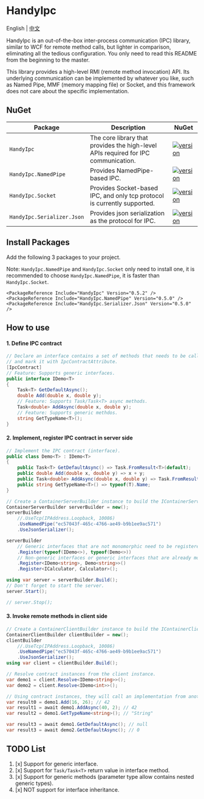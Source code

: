 # HandyIpc

English | [中文](./README.zh-CN.md)

HandyIpc is an out-of-the-box inter-process communication (IPC) library, similar to WCF for remote method calls, but lighter in comparison, eliminating all the tedious configuration. You only need to read this README from the beginning to the master.

This library provides a high-level RMI (remote method invocation) API. Its underlying communication can be implemented by whatever you like, such as Named Pipe, MMF (memory mapping file) or Socket, and this framework does not care about the specific implementation.

## NuGet

| Package                    | Description                                                                        | NuGet                                                                                                                              |
| -------------------------- | ---------------------------------------------------------------------------------- | ---------------------------------------------------------------------------------------------------------------------------------- |
| `HandyIpc`                 | The core library that provides the high-level APIs required for IPC communication. | [![version](https://img.shields.io/nuget/v/HandyIpc.svg)](https://www.nuget.org/packages/HandyIpc)                                 |
| `HandyIpc.NamedPipe`       | Provides NamedPipe-based IPC.                                                      | [![version](https://img.shields.io/nuget/v/HandyIpc.NamedPipe.svg)](https://www.nuget.org/packages/HandyIpc.NamedPipe)             |
| `HandyIpc.Socket`          | Provides Socket-based IPC, and only tcp protocol is currently supported.           | [![version](https://img.shields.io/nuget/v/HandyIpc.Socket.svg)](https://www.nuget.org/packages/HandyIpc.Socket)                   |
| `HandyIpc.Serializer.Json` | Provides json serialization as the protocol for IPC.                               | [![version](https://img.shields.io/nuget/v/HandyIpc.Serializer.Json.svg)](https://www.nuget.org/packages/HandyIpc.Serializer.Json) |

## Install Packages

Add the following 3 packages to your project.

Note: `HandyIpc.NamedPipe` and `HandyIpc.Socket` only need to install one, it is recommended to choose `HandyIpc.NamedPipe`, it is faster than `HandyIpc.Socket`.

```
<PackageReference Include="HandyIpc" Version="0.5.2" />
<PackageReference Include="HandyIpc.NamedPipe" Version="0.5.0" />
<PackageReference Include="HandyIpc.Serializer.Json" Version="0.5.0" />
```

## How to use

#### 1. Define IPC contract

```csharp
// Declare an interface contains a set of methods that needs to be called remotely,
// and mark it with IpcContractAttribute.
[IpcContract]
// Feature: Supports generic interfaces.
public interface IDemo<T>
{
    Task<T> GetDefaultAsync();
    double Add(double x, double y);
    // Feature: Supports Task/Task<T> async methods.
    Task<double> AddAsync(double x, double y);
    // Feature: Supports generic methdos.
    string GetTypeName<T>();
}
```

#### 2. Implement, register IPC contract in server side

```csharp
// Implement the IPC contract (interface).
public class Demo<T> : IDemo<T>
{
    public Task<T> GetDefaultAsync() => Task.FromResult<T>(default);
    public double Add(double x, double y) => x + y;
    public Task<double> AddAsync(double x, double y) => Task.FromResult(x + y);
    public string GetTypeName<T>() => typeof(T).Name;
}
```

```csharp
// Create a ContainerServerBuilder instance to build the IContainerServer instance.
ContainerServerBuilder serverBuilder = new();
serverBuilder
    //.UseTcp(IPAddress.Loopback, 10086)
    .UseNamedPipe("ec57043f-465c-4766-ae49-b9b1ee9ac571")
    .UseJsonSerializer();

serverBuilder
    // Generic interfaces that are not monomorphic need to be registered in this form.
    .Register(typeof(IDemo<>), typeof(Demo<>))
    // Non-generic interfaces or generic interfaces that are already monomorphic can use more elegant extension methods.
    .Register<IDemo<string>, Demo<string>>()
    .Register<ICalculator, Calculator>();

using var server = serverBuilder.Build();
// Don't forget to start the server.
server.Start();

// server.Stop();
```

#### 3. Invoke remote methods in client side

```csharp
// Create a ContainerClientBuilder instance to build the IContainerClient instance.
ContainerClientBuilder clientBuilder = new();
clientBuilder
    //.UseTcp(IPAddress.Loopback, 10086)
    .UseNamedPipe("ec57043f-465c-4766-ae49-b9b1ee9ac571")
    .UseJsonSerializer();
using var client = clientBuilder.Build();

// Resolve contract instances from the client instance.
var demo1 = client.Resolve<IDemo<string>>();
var demo2 = client.Resolve<IDemo<int>>();

// Using contract instances, they will call an implementation from another process.
var result0 = demo1.Add(16, 26); // 42
var result1 = await demo1.AddAsync(40, 2); // 42
var result2 = demo1.GetTypeName<string>(); // "String"

var result3 = await demo1.GetDefaultAsync(); // null
var result3 = await demo2.GetDefaultAsync(); // 0
```

## TODO List

1. [x] Support for generic interface.
2. [x] Support for `Task/Task<T>` return value in interface method.
3. [x] Support for generic methods (parameter type allow contains nested generic types).
4. [x] NOT support for interface inheritance.
